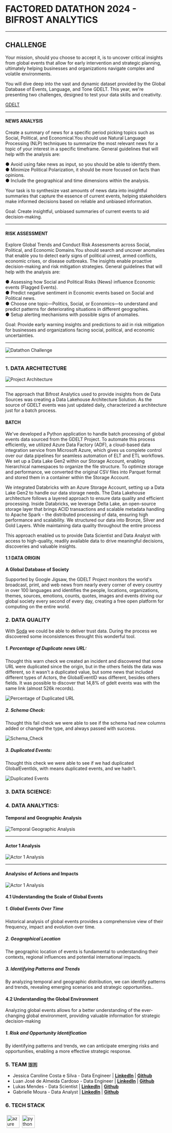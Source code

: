 # FACTORED DATATHON 2024 - BIFROST ANALYTICS
<hr>

## CHALLENGE 
<p> Your mission, should you choose to accept it, is to uncover critical insights from global events that allow for early intervention and strategic planning, ultimately helping businesses and organizations navigate complex and volatile environments.</p>

<p> You will dive deep into the vast and dynamic dataset provided by the Global Database of Events, Language, and Tone GDELT. This year, we're presenting two challenges, designed to test your data skills and creativity.</p>

[GDELT](https://www.gdeltproject.org/)

<hr>

#### NEWS ANALYSIS
<p> Create a summary of news for a specific period picking topics such as Social, Political, and Economical.You should use Natural Language Processing (NLP) techniques to summarize the most relevant news for a topic of your interest in a specific timeframe. General guidelines that will help with the analysis are:

● Avoid using fake news as input, so you should be able to identify them.
</br>
● Minimize Political Polarization, it should be more focused on facts than opinions.
</br>
● Include the geographical and time dimensions within the analysis.
</br>

Your task is to synthesize vast amounts of news data into insightful summaries that capture the essence of current events, helping stakeholders make informed decisions based on reliable and unbiased information.

Goal: Create insightful, unbiased summaries of current events to aid decision-making.
</p>

<hr>

#### RISK ASSESSMENT 
<p> Explore Global Trends and Conduct Risk Assessments across Social, Political, and Economic Domains.You should search and uncover anomalies that enable you to detect early signs of political unrest, armed conflicts, economic crises, or disease outbreaks. The insights enable proactive decision-making and risk mitigation strategies. General guidelines that will help with the analysis are:

● Assessing how Social and Political Risks (News) influence Economic events (Flagged Events).
</br>
● Predict negative sentiment in Economic events based on Social and Political news.
</br>
● Choose one topic—Politics, Social, or Economics—to understand and predict patterns for deteriorating situations in different geographies.
</br>
● Setup alerting mechanisms with possible signs of anomalies.
</br>

Goal: Provide early warning insights and predictions to aid in risk mitigation for businesses and organizations facing social, political, and economic uncertainties.
</p>

<hr>

![Datathon Challenge](docs/img/challenges.png)

<hr>

### 1. DATA ARCHITECTURE

![Project Architecture](docs/img/datathon_architecture_2024.png)

<hr>
<p> The approach that Bifrost Analytics used to provide insights from de Data Sources was creating a Data Lakehouse Architecture Solution. 
    As the source of GDELT events was just updated daily, characterized a architecture just for a batch process. </p>

#### BATCH

<p>
We've developed a Python application to handle batch processing of global events data sourced from the GDELT Project. To automate this process efficiently, we utilized Azure Data Factory (ADF), a cloud-based data integration service from Microsoft Azure, which gives us complete control over our data pipelines for seamless automation of ELT and ETL workflows. We set up a Data Lake Gen2 within our Storage Account, enabling hierarchical namespaces to organize the file structure. To optimize storage and performance, we converted the original CSV files into Parquet format and stored them in a container within the Storage Account.

We integrated Databricks with an Azure Storage Account, setting up a Data Lake Gen2 to handle our data storage needs. The Data Lakehouse architecture follows a layered approach to ensure data quality and efficient processing. Inside Databricks, we leverage Delta Lake, an open-source storage layer that brings ACID transactions and scalable metadata handling to Apache Spark - the distributed processing of data, ensuring high performance and scalability. We structured our data into Bronze, Silver and Gold Layers. While maintaining data quality throughout the entire process

This approach enabled us to provide Data Scientist and Data Analyst with access to high-quality, readily available data to drive meaningful decisions, discoveries and valuable insights.
</p> 

#### 1.1 DATA ORIGIN 

<b>A Global Database of Society </b>
<p> Supported by Google Jigsaw, the GDELT Project monitors the world's broadcast, print, and web news from nearly every corner of every country in over 100 languages and identifies the people, locations, organizations, themes, sources, emotions, counts, quotes, images and events driving our global society every second of every day, creating a free open platform for computing on the entire world. </p>

### 2. DATA QUALITY

 With [Soda](https://www.soda.io/) we could be able to deliver trust data. During the process we discovered some inconsistences throught this wonderful tool.
 ##### 1. Percentage of Duplicate news URL: 
 <p>
 Thought this warn check we created an incident and discovered that some URL were duplicated since the origin, but in the others fields the data was different, so it wasn't a duplicated value, but some news that included different types of Actors, the GlobalEventID was different, besides others fields. It was possible to discover that 14,8% of gdelt events was with the same link (almost 526k records).
</p>

 ![Percentage of Duplicated URL](docs/img/percentage_duplicated_url.png)

 ##### 2. Schema Check: 
<p>
  Thought this fail check we were able to see if the schema had new columns added or changed the type, and always passed with success.
</p>

 ![Schema_Check](docs/img/schema_check_events.png)

 ##### 3. Duplicated Events: 
 <p>
  Thought this check we were able to see if we had duplicated GlobalEventIds, with means duplicated events, and we hadn't.
</p>

 ![Duplicated Events](docs/img/global_event_id_duplicated.png)


### 3. DATA SCIENCE: 


### 4. DATA ANALYTICS: 

#### Temporal and Geographic Analysis 

![Temporal Geographic Analysis](docs/img/temporal_geographic_analysis.png)

<hr>

#### Actor 1 Analysis

![Actor 1 Analysis](docs/img/actor1_analysis.png)

<hr> 

#### Analysisc of Actions and Impacts

![Actor 1 Analysis](docs/img/analysis_of_actions_and_impacts.png)


#### 4.1 Understanding the Scale of Global Events

##### 1. Global Events Over Time

<p> Historical analysis of global events provides a comprehensive view of their frequency, impact and evolution over time. </p>

##### 2. Geographical Location

<p> The geographic location of events is fundamental to understanding their contexts, regional influences and potential international impacts. </p>

##### 3. Identifying Patterns and Trends

<p> By analyzing temporal and geographic distribution, we can identify patterns and trends, revealing emerging scenarios and strategic opportunities.. </p>


#### 4.2 Understanding the Global Environment

Analyzing global events allows for a better understanding of the ever-changing global environment, providing valuable information for strategic decision-making


##### 1. Risk and Opportunity Identification

<p> By identifying patterns and trends, we can anticipate emerging risks and opportunities, enabling a more effective strategic response. </p>























### 5. TEAM 🇧🇷
 - Jessica Caroline Costa e Silva - Data Engineer | <b> [LinkedIn](https://www.linkedin.com/in/jessicaccostaesilva/) </b> | <b> [Github](https://github.com/jess197) </b> 
 - Luan José de Almeida Cardoso - Data Engineer | <b> [LinkedIn](https://www.linkedin.com/in/luanjosecar/) </b> | <b> [Github](https://github.com/luanjosecar) </b>
 - Lukas Mendes - Data Scientist | <b> [LinkedIn](https://www.linkedin.com/in/lukasjm/) </b> | <b> [Github](https://github.com/LukasJM) </b>
 - Gabrielle Moura - Data Analyst |<b> [LinkedIn](https://www.linkedin.com/in/gabrielle-moura-a3a782156/) </b> | <b> [Github](https://github.com/gabymoura) </b>



### 6. TECH STACK  
<img src="./docs/img/azure.png" alt="azure" style="vertical-align:top; margin:4px; height:40px; width:40px"><img src="./docs/img/python.png" alt="python" style="vertical-align:top; margin:4px; height:40px; width:40px">









